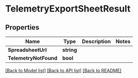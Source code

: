 # TelemetryExportSheetResult

## Properties

Name | Type | Description | Notes
------------ | ------------- | ------------- | -------------
**SpreadsheetUrl** | **string** |  | 
**TelemetryNotFound** | **bool** |  | 

[[Back to Model list]](../README.md#documentation-for-models) [[Back to API list]](../README.md#documentation-for-api-endpoints) [[Back to README]](../README.md)


